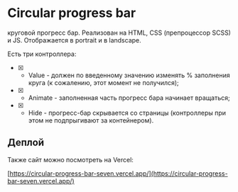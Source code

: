 # Circular progress bar


круговой прогресс бар. Реализован на HTML, CSS (препроцессор SCSS) и JS. Отображается в portrait и в landscape.


Есть три контроллера: 
- [X] - Value - должен по введенному значению изменять % заполнения круга (к сожалению, этот момент не получился); 
- [X] - Animate - заполненная часть прогресс бара начинает вращаться;
- [X] - Hide - прогресс-бар скрывается со страницы (контроллеры при этом не подпрыгивают за контейнером).

## Деплой 

Также сайт можно посмотреть на Vercel:

[https://circular-progress-bar-seven.vercel.app/](https://circular-progress-bar-seven.vercel.app/)

